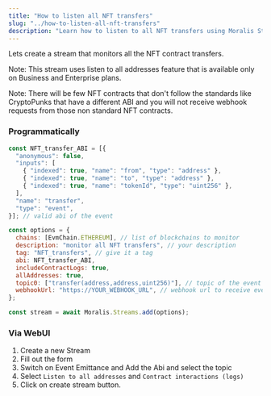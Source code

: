 ```yaml
---
title: "How to listen all NFT transfers"
slug: "../how-to-listen-all-nft-transfers"
description: "Learn how to listen to all NFT transfers using Moralis Streams API."
---
```

Lets create a stream that monitors all the NFT contract transfers.

Note: This stream uses listen to all addresses feature that is available only on Business and Enterprise plans.

Note: There will be few NFT contracts that don't follow the standards like CryptoPunks that have a different ABI and you will not receive webhook requests from those non standard NFT contracts.

### Programmatically

```javascript
const NFT_transfer_ABI = [{
  "anonymous": false,
  "inputs": [
    { "indexed": true, "name": "from", "type": "address" },
    { "indexed": true, "name": "to", "type": "address" },
    { "indexed": true, "name": "tokenId", "type": "uint256" },
  ],
  "name": "transfer",
  "type": "event",
}]; // valid abi of the event

const options = {
  chains: [EvmChain.ETHEREUM], // list of blockchains to monitor
  description: "monitor all NFT transfers", // your description
  tag: "NFT_transfers", // give it a tag
  abi: NFT_transfer_ABI,
  includeContractLogs: true,
  allAddresses: true,
  topic0: ["transfer(address,address,uint256)"], // topic of the event
  webhookUrl: "https://YOUR_WEBHOOK_URL", // webhook url to receive events,
};

const stream = await Moralis.Streams.add(options);


```



### Via WebUI

1. Create a new Stream
2. Fill out the form
3. Switch on Event Emittance and Add the Abi and select the topic
4. Select `Listen to all addresses` and `Contract interactions (logs)`
5. Click on create stream button.